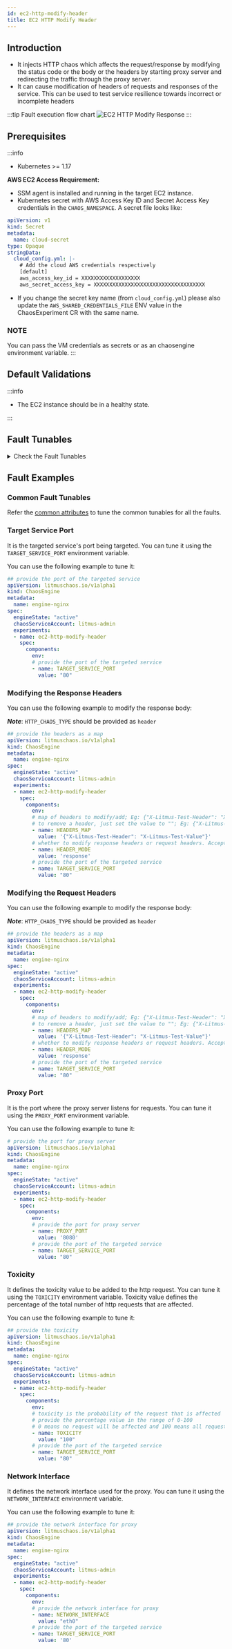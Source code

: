 ```yaml
---
id: ec2-http-modify-header
title: EC2 HTTP Modify Header
---
```


## Introduction

- It injects HTTP chaos which affects the request/response by modifying the status code or the body or the headers by starting proxy server and redirecting the traffic through the proxy server.
- It can cause modification of headers of requests and responses of the service. This can be used to test service resilience towards incorrect or incomplete headers

:::tip Fault execution flow chart
![EC2 HTTP Modify Response](./static/images/ec2-http-modify-header.png)
:::

## Prerequisites

:::info

- Kubernetes >= 1.17

**AWS EC2 Access Requirement:**

- SSM agent is installed and running in the target EC2 instance.
- Kubernetes secret with AWS Access Key ID and Secret Access Key credentials in the `CHAOS_NAMESPACE`. A secret file looks like:

```yaml
apiVersion: v1
kind: Secret
metadata:
  name: cloud-secret
type: Opaque
stringData:
  cloud_config.yml: |-
    # Add the cloud AWS credentials respectively
    [default]
    aws_access_key_id = XXXXXXXXXXXXXXXXXXX
    aws_secret_access_key = XXXXXXXXXXXXXXXXXXXXXXXXXXXXXXXXXXXX
```

- If you change the secret key name (from `cloud_config.yml`) please also update the `AWS_SHARED_CREDENTIALS_FILE` ENV value in the ChaosExperiment CR with the same name.

### NOTE

You can pass the VM credentials as secrets or as an chaosengine environment variable.
:::

## Default Validations

:::info

- The EC2 instance should be in a healthy state.

:::

## Fault Tunables

<details>
    <summary>Check the Fault Tunables</summary>
    <h2>Mandatory Fields</h2>
    <table>
        <tr>
            <th> Variables </th>
            <th> Description </th>
            <th> Notes </th>
        </tr>
        <tr>
          <td> EC2_INSTANCE_ID </td>
          <td> ID of the target EC2 instance </td>
          <td> For example: <code>i-044d3cb4b03b8af1f</code> </td>
        </tr>
        <tr>
          <td> REGION </td>
          <td> The AWS region ID where the EC2 instance has been created </td>
          <td> For example: <code>us-east-1</code> </td>
        </tr>
        <tr>
            <td> TARGET_SERVICE_PORT </td>
            <td> Port of the service to target </td>
            <td> Defaults to port 80 </td>
        </tr>
        <tr>
            <td> HEADERS_MAP </td>
            <td> Map of headers to modify/add </td>
            <td> For example: &#123;"X-Litmus-Test-Header":"X-Litmus-Test-Value"&#125;. To remove a header, just set the value to ""; For example: &#123;"X-Litmus-Test-Header": ""&#125; </td>
        </tr>
        <tr>
            <td> HEADER_MODE </td>
            <td> Whether to modify response headers or request headers. Accepted values: request, response</td>
            <td> Defaults to response </td>
        </tr>
    </table>
    <h2>Optional Fields</h2>
    <table>
        <tr>
            <th> Variables </th>
            <th> Description </th>
            <th> Notes </th>
        </tr>
        <tr>
            <td> TOTAL_CHAOS_DURATION </td>
            <td> The total time duration for chaos insertion (in sec) </td>
            <td> Defaults to 30s </td>
        </tr>
        <tr>
            <td> CHAOS_INTERVAL </td>
            <td> The interval (in sec) between successive instance termination </td>
            <td> Defaults to 30s </td>
        </tr>
        <tr>
            <td> AWS_SHARED_CREDENTIALS_FILE </td>
            <td> Provide the path for aws secret credentials</td>
            <td> Defaults to <code>/tmp/cloud_config.yml</code> </td>
        </tr>
        <tr>
            <td> SEQUENCE </td>
            <td> It defines sequence of chaos execution for multiple instance </td>
            <td> Default value: parallel. Supported: serial, parallel </td>
        </tr>
        <tr>
            <td> RAMP_TIME </td>
            <td> Period to wait before and after injection of chaos (in sec) </td>
            <td> For example: 30 </td>
        </tr>
        <tr>
            <td> INSTALL_DEPENDENCY </td>
            <td> Whether to install the dependency to run the fault </td>
            <td> If the dependency already exists, you can turn it off. Defaults to True.</td>
        </tr>
        <tr>
            <td> PROXY_PORT </td>
            <td> Port where the proxy will be listening for requests</td>
            <td> Defaults to 20000 </td>
        </tr>
        <tr>
            <td> TOXICITY </td>
            <td> Percentage of HTTP requests to be affected </td>
            <td> Defaults to 100 </td>
        </tr>
        <tr>
          <td> NETWORK_INTERFACE </td>
          <td> Network interface to be used for the proxy </td>
          <td> Defaults to `eth0` </td>
        </tr>
    </table>
</details>

## Fault Examples

### Common Fault Tunables

Refer the [common attributes](../common-tunables-for-all-faults) to tune the common tunables for all the faults.

### Target Service Port

It is the targeted service's port being targeted. You can tune it using the `TARGET_SERVICE_PORT` environment variable.

You can use the following example to tune it:

[embedmd]:# (./static/manifests/http-modify-header/target-service-port.yaml yaml)
```yaml
## provide the port of the targeted service
apiVersion: litmuschaos.io/v1alpha1
kind: ChaosEngine
metadata:
  name: engine-nginx
spec:
  engineState: "active"
  chaosServiceAccount: litmus-admin
  experiments:
  - name: ec2-http-modify-header
    spec:
      components:
        env:
        # provide the port of the targeted service
        - name: TARGET_SERVICE_PORT
          value: "80"
```

### Modifying the Response Headers

You can use the following example to modify the response body:

***Note***: `HTTP_CHAOS_TYPE` should be provided as `header`

[embedmd]:# (./static/manifests/http-modify-header/response-headers.yaml yaml)
```yaml
## provide the headers as a map
apiVersion: litmuschaos.io/v1alpha1
kind: ChaosEngine
metadata:
  name: engine-nginx
spec:
  engineState: "active"
  chaosServiceAccount: litmus-admin
  experiments:
  - name: ec2-http-modify-header
    spec:
      components:
        env:
        # map of headers to modify/add; Eg: {"X-Litmus-Test-Header": "X-Litmus-Test-Value"}
        # to remove a header, just set the value to ""; Eg: {"X-Litmus-Test-Header": ""}
        - name: HEADERS_MAP
          value: '{"X-Litmus-Test-Header": "X-Litmus-Test-Value"}'
        # whether to modify response headers or request headers. Accepted values: request, response
        - name: HEADER_MODE
          value: 'response'
        # provide the port of the targeted service
        - name: TARGET_SERVICE_PORT
          value: "80"
```

### Modifying the Request Headers

You can use the following example to modify the response body:

***Note***: `HTTP_CHAOS_TYPE` should be provided as `header`

[embedmd]:# (./static/manifests/http-modify-header/response-headers.yaml yaml)
```yaml
## provide the headers as a map
apiVersion: litmuschaos.io/v1alpha1
kind: ChaosEngine
metadata:
  name: engine-nginx
spec:
  engineState: "active"
  chaosServiceAccount: litmus-admin
  experiments:
  - name: ec2-http-modify-header
    spec:
      components:
        env:
        # map of headers to modify/add; Eg: {"X-Litmus-Test-Header": "X-Litmus-Test-Value"}
        # to remove a header, just set the value to ""; Eg: {"X-Litmus-Test-Header": ""}
        - name: HEADERS_MAP
          value: '{"X-Litmus-Test-Header": "X-Litmus-Test-Value"}'
        # whether to modify response headers or request headers. Accepted values: request, response
        - name: HEADER_MODE
          value: 'response'
        # provide the port of the targeted service
        - name: TARGET_SERVICE_PORT
          value: "80"
```

### Proxy Port

It is the port where the proxy server listens for requests. You can tune it using the `PROXY_PORT` environment variable.

You can use the following example to tune it:

[embedmd]:# (./static/manifests/http-modify-header/proxy-port.yaml yaml)
```yaml
# provide the port for proxy server
apiVersion: litmuschaos.io/v1alpha1
kind: ChaosEngine
metadata:
  name: engine-nginx
spec:
  engineState: "active"
  chaosServiceAccount: litmus-admin
  experiments:
  - name: ec2-http-modify-header
    spec:
      components:
        env:
        # provide the port for proxy server
        - name: PROXY_PORT
          value: '8080'
        # provide the port of the targeted service
        - name: TARGET_SERVICE_PORT
          value: "80"
```

### Toxicity

It defines the toxicity value to be added to the http request. You can tune it using the `TOXICITY` environment variable.
Toxicity value defines the percentage of the total number of http requests that are affected.

You can use the following example to tune it:

[embedmd]:# (./static/manifests/http-modify-header/toxicity.yaml yaml)
```yaml
## provide the toxicity
apiVersion: litmuschaos.io/v1alpha1
kind: ChaosEngine
metadata:
  name: engine-nginx
spec:
  engineState: "active"
  chaosServiceAccount: litmus-admin
  experiments:
  - name: ec2-http-modify-header
    spec:
      components:
        env:
        # toxicity is the probability of the request that is affected
        # provide the percentage value in the range of 0-100
        # 0 means no request will be affected and 100 means all requests will be affected
        - name: TOXICITY
          value: "100"
        # provide the port of the targeted service
        - name: TARGET_SERVICE_PORT
          value: "80"
```

### Network Interface

It defines the network interface used for the proxy. You can tune it using the `NETWORK_INTERFACE` environment variable.

You can use the following example to tune it:

[embedmd]:# (./static/manifests/http-modify-header/network-interface.yaml yaml)
```yaml
## provide the network interface for proxy
apiVersion: litmuschaos.io/v1alpha1
kind: ChaosEngine
metadata:
  name: engine-nginx
spec:
  engineState: "active"
  chaosServiceAccount: litmus-admin
  experiments:
  - name: ec2-http-modify-header
    spec:
      components:
        env:
        # provide the network interface for proxy
        - name: NETWORK_INTERFACE
          value: "eth0"
        # provide the port of the targeted service
        - name: TARGET_SERVICE_PORT
          value: '80'
```

